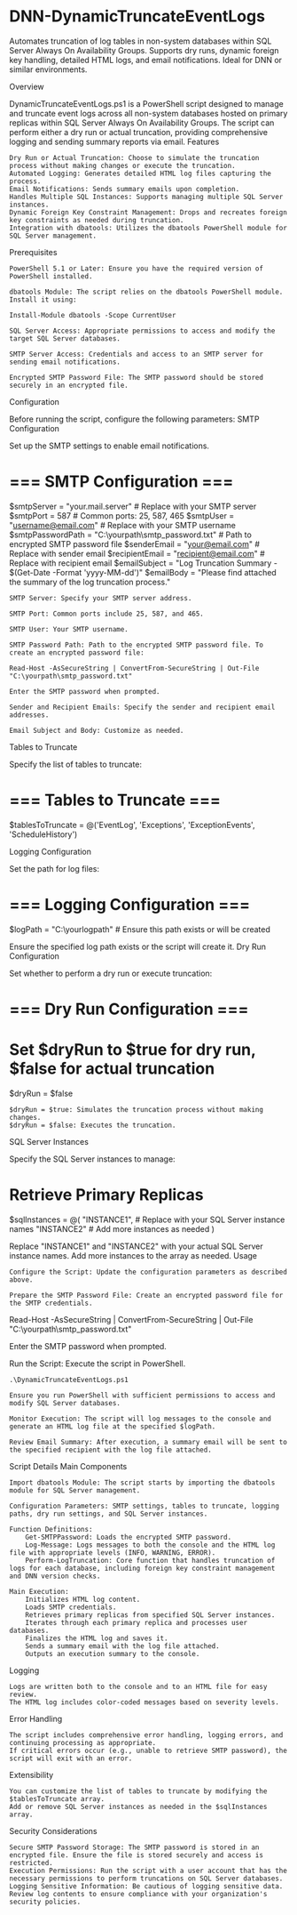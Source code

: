 # DNN-DynamicTruncateEventLogs
Automates truncation of log tables in non-system databases within SQL Server Always On Availability Groups. Supports dry runs, dynamic foreign key handling, detailed HTML logs, and email notifications. Ideal for DNN or similar environments.

Overview

DynamicTruncateEventLogs.ps1 is a PowerShell script designed to manage and truncate event logs across all non-system databases hosted on primary replicas within SQL Server Always On Availability Groups. The script can perform either a dry run or actual truncation, providing comprehensive logging and sending summary reports via email.
Features

    Dry Run or Actual Truncation: Choose to simulate the truncation process without making changes or execute the truncation.
    Automated Logging: Generates detailed HTML log files capturing the process.
    Email Notifications: Sends summary emails upon completion.
    Handles Multiple SQL Instances: Supports managing multiple SQL Server instances.
    Dynamic Foreign Key Constraint Management: Drops and recreates foreign key constraints as needed during truncation.
    Integration with dbatools: Utilizes the dbatools PowerShell module for SQL Server management.

Prerequisites

    PowerShell 5.1 or Later: Ensure you have the required version of PowerShell installed.

    dbatools Module: The script relies on the dbatools PowerShell module. Install it using:

    Install-Module dbatools -Scope CurrentUser

    SQL Server Access: Appropriate permissions to access and modify the target SQL Server databases.

    SMTP Server Access: Credentials and access to an SMTP server for sending email notifications.

    Encrypted SMTP Password File: The SMTP password should be stored securely in an encrypted file.

Configuration

Before running the script, configure the following parameters:
SMTP Configuration

Set up the SMTP settings to enable email notifications.

# === SMTP Configuration ===
$smtpServer = "your.mail.server"                        # Replace with your SMTP server
$smtpPort = 587                                         # Common ports: 25, 587, 465
$smtpUser = "username@email.com"                        # Replace with your SMTP username
$smtpPasswordPath = "C:\yourpath\smtp_password.txt"      # Path to encrypted SMTP password file
$senderEmail = "your@email.com"                         # Replace with sender email
$recipientEmail = "recipient@email.com"                 # Replace with recipient email
$emailSubject = "Log Truncation Summary - $(Get-Date -Format 'yyyy-MM-dd')"
$emailBody = "Please find attached the summary of the log truncation process."

    SMTP Server: Specify your SMTP server address.

    SMTP Port: Common ports include 25, 587, and 465.

    SMTP User: Your SMTP username.

    SMTP Password Path: Path to the encrypted SMTP password file. To create an encrypted password file:

    Read-Host -AsSecureString | ConvertFrom-SecureString | Out-File "C:\yourpath\smtp_password.txt"

    Enter the SMTP password when prompted.

    Sender and Recipient Emails: Specify the sender and recipient email addresses.

    Email Subject and Body: Customize as needed.

Tables to Truncate

Specify the list of tables to truncate:

# === Tables to Truncate ===
$tablesToTruncate = @('EventLog', 'Exceptions', 'ExceptionEvents', 'ScheduleHistory')

Logging Configuration

Set the path for log files:

# === Logging Configuration ===
$logPath = "C:\yourlogpath\"         # Ensure this path exists or will be created

Ensure the specified log path exists or the script will create it.
Dry Run Configuration

Set whether to perform a dry run or execute truncation:

# === Dry Run Configuration ===
# Set $dryRun to $true for dry run, $false for actual truncation
$dryRun = $false

    $dryRun = $true: Simulates the truncation process without making changes.
    $dryRun = $false: Executes the truncation.

SQL Server Instances

Specify the SQL Server instances to manage:

# Retrieve Primary Replicas
$sqlInstances = @(
    "INSTANCE1",  # Replace with your SQL Server instance names
    "INSTANCE2"
    # Add more instances as needed
)

Replace "INSTANCE1" and "INSTANCE2" with your actual SQL Server instance names. Add more instances to the array as needed.
Usage

    Configure the Script: Update the configuration parameters as described above.

    Prepare the SMTP Password File: Create an encrypted password file for the SMTP credentials.

Read-Host -AsSecureString | ConvertFrom-SecureString | Out-File "C:\yourpath\smtp_password.txt"

Enter the SMTP password when prompted.

Run the Script: Execute the script in PowerShell.

    .\DynamicTruncateEventLogs.ps1

    Ensure you run PowerShell with sufficient permissions to access and modify SQL Server databases.

    Monitor Execution: The script will log messages to the console and generate an HTML log file at the specified $logPath.

    Review Email Summary: After execution, a summary email will be sent to the specified recipient with the log file attached.

Script Details
Main Components

    Import dbatools Module: The script starts by importing the dbatools module for SQL Server management.

    Configuration Parameters: SMTP settings, tables to truncate, logging paths, dry run settings, and SQL Server instances.

    Function Definitions:
        Get-SMTPPassword: Loads the encrypted SMTP password.
        Log-Message: Logs messages to both the console and the HTML log file with appropriate levels (INFO, WARNING, ERROR).
        Perform-LogTruncation: Core function that handles truncation of logs for each database, including foreign key constraint management and DNN version checks.

    Main Execution:
        Initializes HTML log content.
        Loads SMTP credentials.
        Retrieves primary replicas from specified SQL Server instances.
        Iterates through each primary replica and processes user databases.
        Finalizes the HTML log and saves it.
        Sends a summary email with the log file attached.
        Outputs an execution summary to the console.

Logging

    Logs are written both to the console and to an HTML file for easy review.
    The HTML log includes color-coded messages based on severity levels.

Error Handling

    The script includes comprehensive error handling, logging errors, and continuing processing as appropriate.
    If critical errors occur (e.g., unable to retrieve SMTP password), the script will exit with an error.

Extensibility

    You can customize the list of tables to truncate by modifying the $tablesToTruncate array.
    Add or remove SQL Server instances as needed in the $sqlInstances array.

Security Considerations

    Secure SMTP Password Storage: The SMTP password is stored in an encrypted file. Ensure the file is stored securely and access is restricted.
    Execution Permissions: Run the script with a user account that has the necessary permissions to perform truncations on SQL Server databases.
    Logging Sensitive Information: Be cautious of logging sensitive data. Review log contents to ensure compliance with your organization's security policies.
